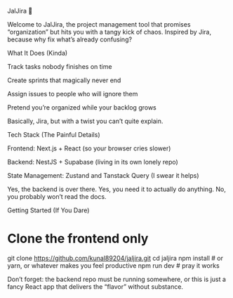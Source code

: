 JalJira 🥂

Welcome to JalJira, the project management tool that promises “organization” but hits you with a tangy kick of chaos. Inspired by Jira, because why fix what’s already confusing?

What It Does (Kinda)

Track tasks nobody finishes on time 

Create sprints that magically never end 

Assign issues to people who will ignore them 

Pretend you’re organized while your backlog grows 

Basically, Jira, but with a twist you can’t quite explain.

Tech Stack (The Painful Details)

Frontend: Next.js + React (so your browser cries slower)

Backend: NestJS + Supabase (living in its own lonely repo)

State Management: Zustand and Tanstack Query (I swear it helps)

Yes, the backend is over there. Yes, you need it to actually do anything. No, you probably won’t read the docs.

Getting Started (If You Dare)
# Clone the frontend only
git clone https://github.com/kunal89204/jaljira.git
cd jaljira
npm install  # or yarn, or whatever makes you feel productive
npm run dev      # pray it works


Don’t forget: the backend repo must be running somewhere, or this is just a fancy React app that delivers the “flavor” without substance.
